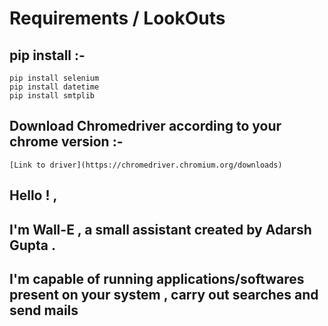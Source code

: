 # Requirements / LookOuts

## pip install :-
    pip install selenium
    pip install datetime
    pip install smtplib

## Download Chromedriver according to your chrome version :-
    [Link to driver](https://chromedriver.chromium.org/downloads)

## Hello ! ,
## I'm  Wall-E , a small assistant created by Adarsh Gupta .
## I'm capable of running applications/softwares present on your system , carry out searches and send mails
